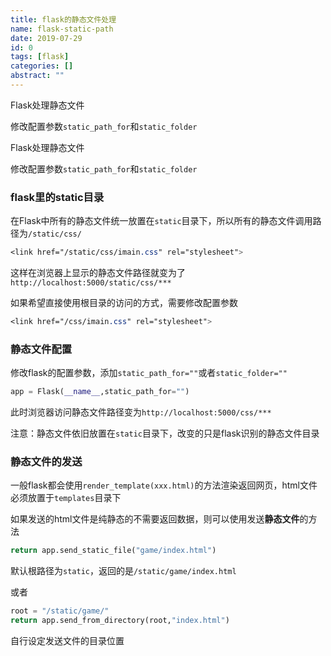 ```yaml
---
title: flask的静态文件处理
name: flask-static-path
date: 2019-07-29
id: 0
tags: [flask]
categories: []
abstract: ""
---
```



Flask处理静态文件

修改配置参数`static_path_for`和`static_folder`


<!--more-->


Flask处理静态文件

修改配置参数`static_path_for`和`static_folder`

<!--more-->

### flask里的static目录

在Flask中所有的静态文件统一放置在`static`目录下，所以所有的静态文件调用路径为`/static/css/`

```css
<link href="/static/css/imain.css" rel="stylesheet">
```

这样在浏览器上显示的静态文件路径就变为了`http://localhost:5000/static/css/***`

如果希望直接使用根目录的访问的方式，需要修改配置参数

```css
<link href="/css/imain.css" rel="stylesheet">
```

### 静态文件配置

修改flask的配置参数，添加`static_path_for=""`或者`static_folder=""`

```python
app = Flask(__name__,static_path_for="")
```

此时浏览器访问静态文件路径变为`http://localhost:5000/css/***`

注意：静态文件依旧放置在`static`目录下，改变的只是flask识别的静态文件目录

### 静态文件的发送

一般flask都会使用`render_template(xxx.html)`的方法渲染返回网页，html文件必须放置于`templates`目录下

如果发送的html文件是纯静态的不需要返回数据，则可以使用发送**静态文件**的方法

```python
return app.send_static_file("game/index.html")
```

默认根路径为`static`，返回的是`/static/game/index.html`

或者

```python
root = "/static/game/"
return app.send_from_directory(root,"index.html")
```

自行设定发送文件的目录位置